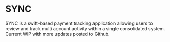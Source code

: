 # SYNC
$YNC is a swift-based payment tracking application allowing users to review and track multi account activity within a single consolidated system. Current WIP with more updates posted to Github.
